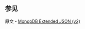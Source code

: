 ## 参见

原文 - [MongoDB Extended JSON (v2)]( https://docs.mongodb.com/manual/reference/mongodb-extended-json/ )

